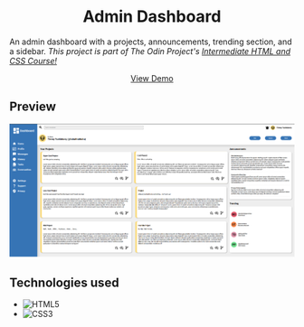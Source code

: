 <h1 align="center" id="title">Admin Dashboard</h1>

<p id="description">An admin dashboard with a projects, announcements, trending section, and a sidebar. <em>This project is part of The Odin Project's <a href="https://www.theodinproject.com/lessons/node-path-intermediate-html-and-css-admin-dashboard#project-solution" target="_blank" rel="noopener noreferrer">Intermediate HTML and CSS Course!</a></em></p>

<p align="center">
    <a href="https://jmagali.github.io/odin-sign-up-form/">View Demo</a>
</p>

## Preview
<div align="center">
    <img src="./preview/ss.png">
</div>

## Technologies used
- ![HTML5](https://img.shields.io/badge/html5-%23E34F26.svg?style=for-the-badge&logo=html5&logoColor=white)   
- ![CSS3](https://img.shields.io/badge/css3-%231572B6.svg?style=for-the-badge&logo=css3&logoColor=white)
